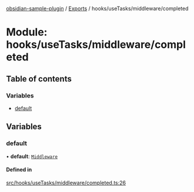 [obsidian-sample-plugin](../README.md) / [Exports](../modules.md) / hooks/useTasks/middleware/completed

# Module: hooks/useTasks/middleware/completed

## Table of contents

### Variables

- [default](hooks_useTasks_middleware_completed.md#default)

## Variables

### default

• **default**: [`Middleware`](hooks_useTasks_types.md#middleware)

#### Defined in

[src/hooks/useTasks/middleware/completed.ts:26](https://github.com/dromse/personal-grind-manager/blob/93620cd/src/hooks/useTasks/middleware/completed.ts#L26)

